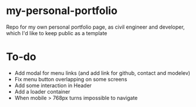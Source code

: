 # my-personal-portfolio
Repo for my own personal portfolio page, as civil engineer and developer, which I'd like to keep public as a template

# To-do
- Add modal for menu links (and add link for github, contact and modelev)
- Fix menu button overlapping on some screens
- Add some interaction in Header
- Add a loader container
- When mobile > 768px turns impossible to navigate